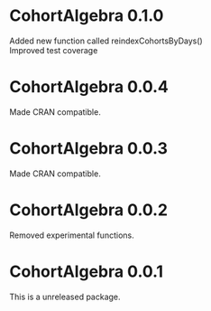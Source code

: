 CohortAlgebra 0.1.0
======================
Added new function called reindexCohortsByDays()  
Improved test coverage

CohortAlgebra 0.0.4
======================

Made CRAN compatible.

CohortAlgebra 0.0.3
======================

Made CRAN compatible.

CohortAlgebra 0.0.2
======================

Removed experimental functions. 

CohortAlgebra 0.0.1
======================

This is a unreleased package. 
